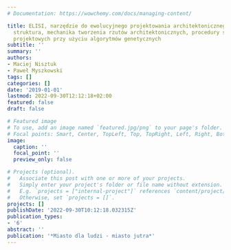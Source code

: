 ```yaml
---
# Documentation: https://wowchemy.com/docs/managing-content/

title: ELISI, narzędzie do ewolucyjnego projektowania architektonicznego – workflow,
  struktura, mechanika tworzenia rzutów architektonicznych, procedury selekcji rozwiązań
  projektowych przy użyciu algorytmów genetycznych
subtitle: ''
summary: ''
authors:
- Maciej Nisztuk
- Paweł Myszkowski
tags: []
categories: []
date: '2019-01-01'
lastmod: 2022-09-30T12:12:18+02:00
featured: false
draft: false

# Featured image
# To use, add an image named `featured.jpg/png` to your page's folder.
# Focal points: Smart, Center, TopLeft, Top, TopRight, Left, Right, BottomLeft, Bottom, BottomRight.
image:
  caption: ''
  focal_point: ''
  preview_only: false

# Projects (optional).
#   Associate this post with one or more of your projects.
#   Simply enter your project's folder or file name without extension.
#   E.g. `projects = ["internal-project"]` references `content/project/deep-learning/index.md`.
#   Otherwise, set `projects = []`.
projects: []
publishDate: '2022-09-30T10:12:18.032315Z'
publication_types:
- '6'
abstract: ''
publication: '*Miasto dla ludzi - miasto jutra*'
---
```

